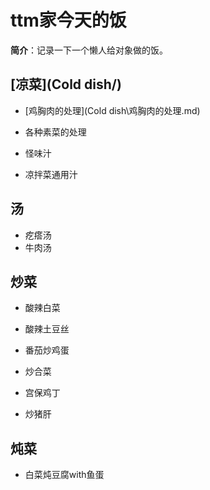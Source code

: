 # ttm家今天的饭

**简介**：记录一下一个懒人给对象做的饭。

## [凉菜](Cold dish/)

* [鸡胸肉的处理](Cold dish\鸡胸肉的处理.md)
* 各种素菜的处理

* 怪味汁
* 凉拌菜通用汁

## 汤

* 疙瘩汤
* 牛肉汤

## 炒菜

* 酸辣白菜
* 酸辣土豆丝

* 番茄炒鸡蛋
* 炒合菜

* 宫保鸡丁
* 炒猪肝

## 炖菜

* 白菜炖豆腐with鱼蛋
